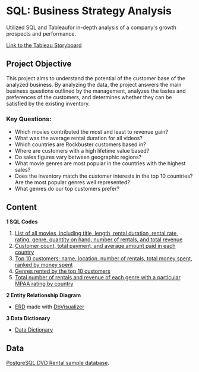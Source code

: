 # SQL: Business Strategy Analysis
Utilized SQL and Tableaufor in-depth analysis of a company's growth prospects and performance.

[Link to the Tableau Storyboard](https://public.tableau.com/app/profile/ryan.lee1243/viz/DVDRentalAnalysisStoryboard/RockbusterPresentation)

## Project Objective
This project aims to understand the potential of the customer base of the analyzed business. By analyzing the data, the project answers the main business questions outlined by the management, analyzes the tastes and preferences of the customers, and determines whether they can be satisfied by the existing inventory.

### Key Questions:
- Which movies contributed the most and least to revenue gain?
- What was the average rental duration for all videos?
- Which countries are Rockbuster customers based in?
- Where are customers with a high lifetime value based?
- Do sales figures vary between geographic regions?
- What movie genres are most popular in the countries with the highest sales?
- Does the inventory match the customer interests in the top 10 countries? Are the most popular genres well represented?
- What genres do our top customers prefer?

## Content
**1 SQL Codes**
1. [List of all movies, including title, length, rental duration, rental rate, rating, genre, quantity on hand, number of rentals, and total revenue](https://github.com/ryanpatricklee/Business-Strategy-Analysis/blob/main/SQL%20Code/Movie%20info%20with%20total%20revenue)
2. [Customer count, total payment, and average amount paid in each country](https://github.com/ryanpatricklee/Business-Strategy-Analysis/blob/main/SQL%20Code/Customer%20count%20with%20payments)
3. [Top 10 customers: name, location, number of rentals, total money spent, ranked by money spent](https://github.com/ryanpatricklee/Business-Strategy-Analysis/blob/main/SQL%20Code/Top%2010%20customers)
4. [Genres rented by the top 10 customers](https://github.com/ryanpatricklee/Business-Strategy-Analysis/blob/main/SQL%20Code/Genres%20rented%20by%20top%20customers)
5. [Total number of rentals and revenue of each genre with a particular MPAA rating by country](https://github.com/ryanpatricklee/Business-Strategy-Analysis/blob/main/SQL%20Code/Genre%20rentals%20with%20total%20revenue)

**2 Entity Relationship Diagram**
- [ERD](https://raw.githubusercontent.com/ryanpatricklee/Business-Strategy-Analysis/main/Rockbuster%20ERD.png) made with [DbVisualizer](https://www.dbvis.com/)

**3 Data Dictionary**
- [Data Dictionary](https://github.com/ryanpatricklee/Business-Strategy-Analysis/blob/main/Rockbuster%20Data%20Dictionary.pdf)

## Data
[PostgreSQL DVD Rental sample database](https://www.postgresqltutorial.com/wp-content/uploads/2019/05/dvdrental.zip).
